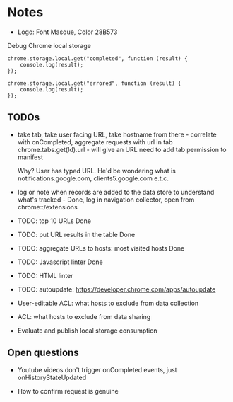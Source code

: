# Notes

* Logo: Font Masque, Color 28B573

Debug Chrome local storage

```
chrome.storage.local.get("completed", function (result) {
    console.log(result);
});

chrome.storage.local.get("errored", function (result) {
    console.log(result);
});
```

## TODOs

* take tab, take user facing URL, take hostname from there - correlate with onCompleted, aggregate
  requests with url in tab
  chrome.tabs.get(Id).url - will give an URL
  need to add tab permission to manifest

  Why? User has typed URL. He'd be wondering what is notifications.google.com, clients5.google.com e.t.c.


* log or note when records are added to the data store to understand what's tracked - Done, log in navigation collector,
  open from chrome::/extensions

* TODO: top 10 URLs Done

* TODO: put URL results in the table Done

* TODO: aggregate URLs to hosts: most visited hosts Done

* TODO: Javascript linter Done

* TODO: HTML linter

* TODO: autoupdate: https://developer.chrome.com/apps/autoupdate

* User-editable ACL: what hosts to exclude from data collection

* ACL: what hosts to exclude from data sharing

* Evaluate and publish local storage consumption

## Open questions

* Youtube videos don't trigger onCompleted events, just onHistoryStateUpdated

* How to confirm request is genuine
